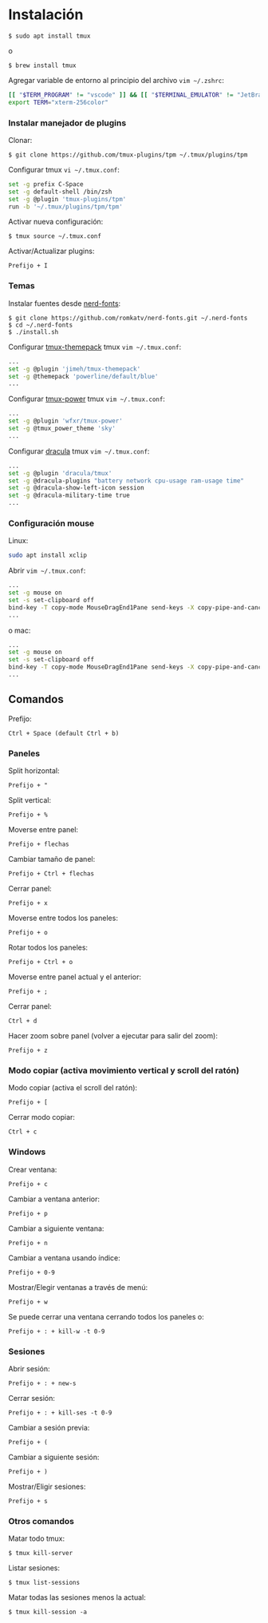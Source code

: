 # Instalación

```
$ sudo apt install tmux
```

o

```
$ brew install tmux
```

Agregar variable de entorno al principio del archivo `vim ~/.zshrc`:
```bash
[[ "$TERM_PROGRAM" != "vscode" ]] && [[ "$TERMINAL_EMULATOR" != "JetBrains-JediTerm" ]] && [[ "$TERM" != "screen" ]] && exec tmux
export TERM="xterm-256color"
```

### Instalar manejador de plugins

Clonar:
```
$ git clone https://github.com/tmux-plugins/tpm ~/.tmux/plugins/tpm
```

Configurar tmux `vi ~/.tmux.conf`:
```bash
set -g prefix C-Space
set -g default-shell /bin/zsh
set -g @plugin 'tmux-plugins/tpm'
run -b '~/.tmux/plugins/tpm/tpm'
```

Activar nueva configuración:
```
$ tmux source ~/.tmux.conf
```

Activar/Actualizar plugins:
```
Prefijo + I
```

### Temas

Instalar fuentes desde [nerd-fonts](https://github.com/romkatv/nerd-fonts):

```
$ git clone https://github.com/romkatv/nerd-fonts.git ~/.nerd-fonts
$ cd ~/.nerd-fonts
$ ./install.sh
```

Configurar [tmux-themepack](https://github.com/jimeh/tmux-themepack) tmux `vim ~/.tmux.conf`:

```bash
...
set -g @plugin 'jimeh/tmux-themepack'
set -g @themepack 'powerline/default/blue'
...
```

Configurar [tmux-power](https://github.com/wfxr/tmux-power) tmux `vim ~/.tmux.conf`:

```bash
...
set -g @plugin 'wfxr/tmux-power'
set -g @tmux_power_theme 'sky'
...
```

Configurar [dracula](https://github.com/dracula/tmux) tmux `vim ~/.tmux.conf`:

```bash
...
set -g @plugin 'dracula/tmux'
set -g @dracula-plugins "battery network cpu-usage ram-usage time"
set -g @dracula-show-left-icon session
set -g @dracula-military-time true
...
```

### Configuración mouse

Linux:

```bash
sudo apt install xclip
```

Abrir `vim ~/.tmux.conf`:

```bash
...
set -g mouse on
set -s set-clipboard off
bind-key -T copy-mode MouseDragEnd1Pane send-keys -X copy-pipe-and-cancel "xclip -selection clipboard -i"
...
```

o mac:

```bash
...
set -g mouse on
set -s set-clipboard off
bind-key -T copy-mode MouseDragEnd1Pane send-keys -X copy-pipe-and-cancel "pbcopy"
...
```

## Comandos

Prefijo:
```
Ctrl + Space (default Ctrl + b)
```

### Paneles

Split horizontal:
```
Prefijo + "
```

Split vertical:
```
Prefijo + %
```

Moverse entre panel:
```
Prefijo + flechas
```

Cambiar tamaño de panel:
```
Prefijo + Ctrl + flechas
```

Cerrar panel:
```
Prefijo + x
```

Moverse entre todos los paneles:
```
Prefijo + o
```

Rotar todos los paneles:
```
Prefijo + Ctrl + o
```

Moverse entre panel actual y el anterior:
```
Prefijo + ;
```

Cerrar panel:
```
Ctrl + d
```

Hacer zoom sobre panel (volver a ejecutar para salir del zoom):
```
Prefijo + z
```

### Modo copiar (activa movimiento vertical y scroll del ratón)

Modo copiar (activa el scroll del ratón):
```
Prefijo + [
```

Cerrar modo copiar:
```
Ctrl + c
```

### Windows

Crear ventana:
```
Prefijo + c
```

Cambiar a ventana anterior:
```
Prefijo + p
```

Cambiar a siguiente ventana:
```
Prefijo + n
```

Cambiar a ventana usando índice:
```
Prefijo + 0-9
```

Mostrar/Elegir ventanas a través de menú:
```
Prefijo + w
```

Se puede cerrar una ventana cerrando todos los paneles o:
```
Prefijo + : + kill-w -t 0-9
```

### Sesiones

Abrir sesión:
```
Prefijo + : + new-s
```

Cerrar sesión:
```
Prefijo + : + kill-ses -t 0-9
```

Cambiar a sesión previa:
```
Prefijo + (
```

Cambiar a siguiente sesión:
```
Prefijo + )
```

Mostrar/Eligir sesiones:
```
Prefijo + s
```

### Otros comandos

Matar todo tmux:
```
$ tmux kill-server
```

Listar sesiones:
```
$ tmux list-sessions
```

Matar todas las sesiones menos la actual:
```
$ tmux kill-session -a
```
